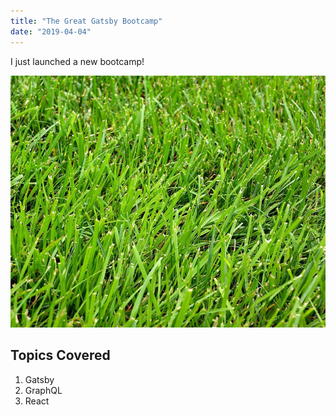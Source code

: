 ```yaml
---
title: "The Great Gatsby Bootcamp"
date: "2019-04-04"
---
```


I just launched a new bootcamp!

![Grass](grass.jpg)

## Topics Covered

1. Gatsby
2. GraphQL
3. React